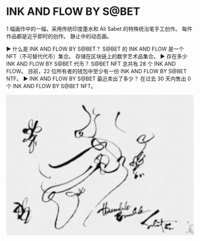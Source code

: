 # INK AND FLOW BY S@BET

1 幅画作中的一幅，采用传统印度墨水和 Ali Sabet 的特殊统治笔手工创作。 每件作品都是近乎即时的创作。 静止中的动态画。

▶ 什么是 INK AND FLOW BY S@BET？
S@BET 的 INK AND FLOW 是一个 NFT（不可替代代币）集合。 存储在区块链上的数字艺术品集合。
▶ 存在多少 INK AND FLOW BY S@BET 代币？
S@BET NFT 总共有 28 个 INK AND FLOW。 目前，22 位所有者的钱包中至少有一份 INK AND FLOW BY S@BET NTF。
▶ INK AND FLOW BY S@BET 最近卖出了多少？
在过去 30 天内售出 0 个 INK AND FLOW BY S@BET NFT。

![nft](1661599365780(1).png)
